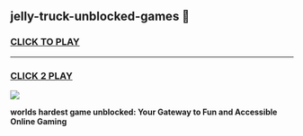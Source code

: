 
## jelly-truck-unblocked-games 👋
<h3>
<a href="https://premium.freeplayer.one?title=jelly-truck-unblocked-games&ref=14F">CLICK TO PLAY</a></h3>
<hr>

<h3>
<a href="https://premium.freeplayer.one?title=jelly-truck-unblocked-games&ref=14F">CLICK 2 PLAY</a>
  
</h3>

<a href="https://premium.freeplayer.one?title=jelly-truck-unblocked-games&ref=12F/"><img src="https://clearcache.store/games.png"></a>


**worlds hardest game unblocked: Your Gateway to Fun and Accessible Online Gaming**
